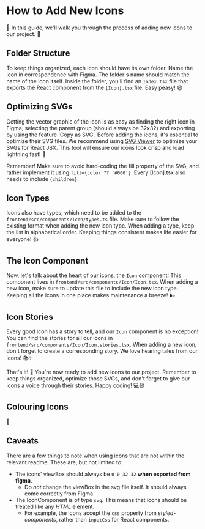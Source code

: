 # How to Add New Icons

👋 In this guide, we'll walk you through the process of adding new icons to our project. 🎉

## Folder Structure

To keep things organized, each icon should have its own folder. Name the icon in correspondence with Figma. The folder's name should match the name of the icon itself. Inside the folder, you'll find an `Index.tsx` file that exports the React component from the `[Icon].tsx` file. Easy peasy! 😄

## Optimizing SVGs

Getting the vector graphic of the icon is as easy as finding the right icon in Figma, selecting the parent group (should always be 32x32) and exporting by using the feature 'Copy as SVG'. Before adding the icons, it's essential to optimize their SVG files. We recommend using [SVG Viewer](https://www.svgviewer.dev/svg-to-react-jsx) to optimize your SVGs for React JSX. This tool will ensure our icons look crisp and load lightning fast! 💨

Remember!
Make sure to avoid hard-coding the fill property of the SVG, and rather implement it using ```fill={color ?? '#000'}```.
Every [Icon].tsx also needs to include ```{children}```.

## Icon Types

Icons also have types, which need to be added to the `frontend/src/components/Icon/types.ts` file. Make sure to follow the existing format when adding the new icon type. When adding a type, keep the list in alphabetical order. Keeping things consistent makes life easier for everyone! 👍

## The Icon Component

Now, let's talk about the heart of our icons, the `Icon` component! This component lives in `frontend/src/components/Icon/Icon.tsx`. When adding a new icon, make sure to update this file to include the new icon type. Keeping all the icons in one place makes maintenance a breeze! 🌬️

## Icon Stories

Every good icon has a story to tell, and our `Icon` component is no exception! You can find the stories for all our icons in `frontend/src/components/Icon/Icon.stories.tsx`. When adding a new icon, don't forget to create a corresponding story. We love hearing tales from our icons! 📚✨

That's it! 🎉 You're now ready to add new icons to our project. Remember to keep things organized, optimize those SVGs, and don't forget to give our icons a voice through their stories. Happy coding! 💻😄

## Colouring Icons

:construction:

[//]: # (This section should detail the color, fill, stroke pattern when implemented. Maybe with a quick diagram)

## Caveats

There are a few things to note when using icons that are not within the relevant readme. These are, but not limited to:
- The icons' viewBox should always be `0 0 32 32` **when exported from figma**.
	- Do _not_ change the viewBox in the svg file itself. It should always come correctly from Figma.
- The IconComponent is of type `svg`. This means that icons should be treated like any _HTML_ element.
	- For example, the icons accept the `css` property from _styled-components_, rather than `inputCss` for React components.